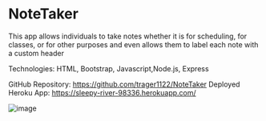 # NoteTaker
This app allows individuals to take notes whether it is for scheduling, for classes, or for other purposes and even allows them to label each note with a custom header

Technologies: HTML, Bootstrap, Javascript,Node.js, Express

GitHub Repository: https://github.com/trager1122/NoteTaker
Deployed Heroku App: https://sleepy-river-98336.herokuapp.com/

![image](https://user-images.githubusercontent.com/69808653/100175560-a56b9880-2e9c-11eb-9ebe-6a1a2b9e1f8e.png)
